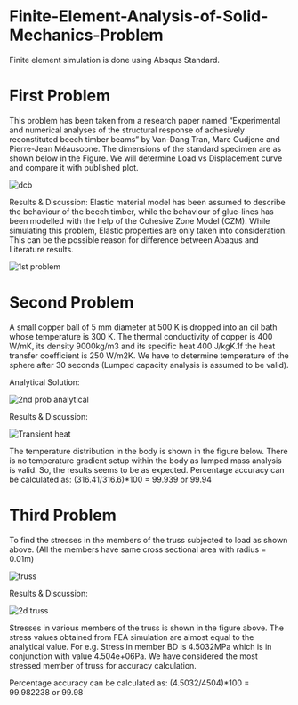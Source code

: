 # Finite-Element-Analysis-of-Solid-Mechanics-Problem
Finite element simulation is done using Abaqus Standard. 
# First Problem
This problem has been taken from a research paper named “Experimental and numerical analyses of the structural response of adhesively reconstituted beech timber beams” by Van-Dang Tran, Marc Oudjene and Pierre-Jean Méausoone. The dimensions of the standard specimen are as shown below in the Figure. We will determine Load vs Displacement curve and compare it with published plot.

![dcb](https://user-images.githubusercontent.com/88960574/129481211-0b145efc-6536-4a15-9b92-ca98db3d3f81.png)


Results & Discussion:
Elastic material model has been assumed to describe the behaviour of the beech timber, while the behaviour of glue-lines has been modelled with the help of the Cohesive Zone Model (CZM). While simulating this problem, Elastic properties are only taken into consideration. This can be the possible reason for difference between Abaqus and Literature results.

![1st problem](https://user-images.githubusercontent.com/88960574/129481230-47cf7fd7-1e51-468f-a677-489afa1a81fb.png)

# Second Problem
A small copper ball of 5 mm diameter at 500 K is dropped into an oil bath whose temperature is 300 K. The thermal conductivity of copper is 400 W/mK, its density 9000kg/m3 and its specific heat 400 J/kgK.1f the heat transfer coefficient is 250 W/m2K. We have to determine temperature of the sphere after 30 seconds (Lumped capacity analysis is assumed to be valid).

Analytical Solution:

![2nd prob analytical](https://user-images.githubusercontent.com/88960574/129481340-5fdcd0b2-0ade-411a-83d9-8c09a138ab5f.png)

Results & Discussion:

![Transient heat](https://user-images.githubusercontent.com/88960574/129481647-20807e88-61eb-44dc-84d7-c78622ef850f.png)


The temperature distribution in the body is shown in the figure below. There is no temperature gradient setup within the body as lumped mass analysis is valid. So, the results seems to be as expected.
Percentage accuracy can be calculated as: (316.41/316.6)*100 = 99.939 or 99.94

# Third Problem
To find the stresses in the members of the truss subjected to load as shown above. (All the members have same cross sectional area with radius = 0.01m)

![truss](https://user-images.githubusercontent.com/88960574/129481585-1894ecab-eb21-4eb8-9407-1befd8238ec8.png)

Results & Discussion:

![2d truss](https://user-images.githubusercontent.com/88960574/129481624-c038a6b8-7549-440e-9ce1-42b09a17102d.png)

Stresses in various members of the truss is shown in the figure above. The stress values obtained from FEA simulation are almost equal to the analytical value. For e.g. Stress in member BD is 4.5032MPa which is in conjunction with value 4.504e+06Pa. We have considered the most stressed member of truss for accuracy calculation.

Percentage accuracy can be calculated as: (4.5032/4504)*100 = 99.982238 or 99.98
